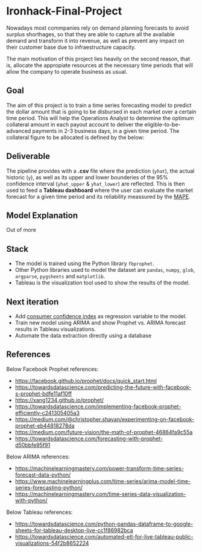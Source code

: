 # Ironhack-Final-Project

Nowadays most commpanies rely on demand planning forecasts to avoid surplus shorthages, so that they are able to capture all the available demand and transform it into revenue, as well as prevent any impact on their customer base due to infraestructure capacity.

The main motivation of this project lies heavily on the second reason, that is, allocate the appropiate resources at the necessary time periods that will allow the company to operate business as usual.


## Goal

The aim of this project is to train a time series forecasting model to predict the dollar amount that is going to be disbursed in each market over a certain time period. This will help the Operations Analyst to determine the optimum collateral amount in each payout account to deliver the eligible-to-be-advanced payments in 2-3 business days, in a given time period. The collateral figure to be allocated is defined by the below:


## Deliverable
The pipeline provides with a **.csv** file where the prediction (`yhat`),  the actual historic (`y`), as well as its upper and lower bounderies of the 95% confidence interval (`yhat_upper` & `yhat_lower`) are reflected. This is then used to feed a **Tableau dashboard** where the user can evaluate the market forecast for a given time period and its reliability meassured by the [MAPE](https://en.wikipedia.org/wiki/Mean_absolute_percentage_error).


## Model Explanation
Out of more 



## Stack
* The model is trained using the Python library `fbprophet`.
* Other Python libraries used to model the dataset are `pandas`, `numpy`, `glob`, `argparse`, `pygsheets` and `matplotlib`.
* Tableau is the visualization tool used to show the results of the model.

## Next iteration
* Add [consumer confidence index](https://www.oecd-ilibrary.org/economics/consumer-confidence-index-cci/indicator/english_46434d78-en)
as regression variable to the model.
* Train new model using ARIMA and show Prophet vs. ARIMA forecast results in Tableau visualizations.
* Automate the data extraction directly using a database


## References

Below Facebook Prophet references:
* https://facebook.github.io/prophet/docs/quick_start.html
* https://towardsdatascience.com/predicting-the-future-with-facebook-s-prophet-bdfe11af10ff
* https://xang1234.github.io/prophet/
* https://towardsdatascience.com/implementing-facebook-prophet-efficiently-c241305405a3
* https://medium.com/@christopher.shayan/experimenting-on-facebook-prophet-eb44818278da
* https://medium.com/future-vision/the-math-of-prophet-46864fa9c55a
* https://towardsdatascience.com/forecasting-with-prophet-d50bbfe95f91

Below ARIMA references:
* https://machinelearningmastery.com/power-transform-time-series-forecast-data-python/
* https://www.machinelearningplus.com/time-series/arima-model-time-series-forecasting-python/
* https://machinelearningmastery.com/time-series-data-visualization-with-python/

Below Tableau references:
* https://towardsdatascience.com/python-pandas-dataframe-to-google-sheets-for-tableau-desktop-live-cc1f86982bca
* https://towardsdatascience.com/automated-etl-for-live-tableau-public-visualizations-54f2b8652224
